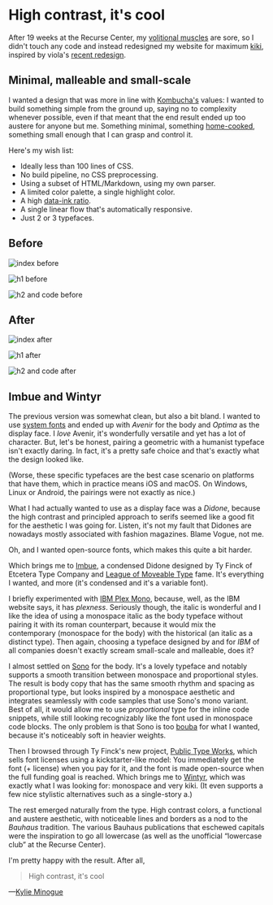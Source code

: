 # High contrast, it's cool

After 19 weeks at the Recurse Center, my [volitional muscles](https://www.recurse.com/self-directives) are sore, so I didn't touch any code and instead redesigned my website for maximum [kiki](https://en.wikipedia.org/wiki/Bouba/kiki_effect), inspired by viola's [recent redesign](https://viola.city/).

## Minimal, malleable and small-scale

I wanted a design that was more in line with [Kombucha's](https://github.com/fkettelhoit/kombucha) values: I wanted to build something simple from the ground up, saying no to complexity whenever possible, even if that meant that the end result ended up too austere for anyone but me. Something minimal, something [home-cooked](https://www.robinsloan.com/notes/home-cooked-app/), something small enough that I can grasp and control it.

Here's my wish list:

- Ideally less than 100 lines of CSS.
- No build pipeline, no CSS preprocessing.
- Using a subset of HTML/Markdown, using my own parser.
- A limited color palette, a single highlight color.
- A high [data-ink ratio](https://en.wikipedia.org/wiki/Edward_Tufte#Information_design).
- A single linear flow that's automatically responsive.
- Just 2 or 3 typefaces.

## Before

![index before](./index_before.png)

![h1 before](./h1_before.png)

![h2 and code before](./h2_before.png)

## After

![index after](./index_after.png)

![h1 after](./h1_after.png)

![h2 and code after](./h2_after.png)

## Imbue and Wintyr

The previous version was somewhat clean, but also a bit bland. I wanted to use [system fonts](https://modernfontstacks.com/) and ended up with _Avenir_ for the body and _Optima_ as the display face. I _love_ Avenir, it's wonderfully versatile and yet has a lot of character. But, let's be honest, pairing a geometric with a humanist typeface isn't exactly daring. In fact, it's a pretty safe choice and that's exactly what the design looked like.

(Worse, these specific typefaces are the best case scenario on platforms that have them, which in practice means iOS and macOS. On Windows, Linux or Android, the pairings were not exactly as nice.)

What I had actually wanted to use as a display face was a _Didone_, because the high contrast and principled approach to serifs seemed like a good fit for the aesthetic I was going for. Listen, it's not my fault that Didones are nowadays mostly associated with fashion magazines. Blame Vogue, not me.

Oh, and I wanted open-source fonts, which makes this quite a bit harder.

Which brings me to [Imbue](https://etceteratype.co/imbue), a condensed Didone designed by Ty Finck of Etcetera Type Company and [League of Moveable Type](https://www.theleagueofmoveabletype.com/) fame. It's everything I wanted, and more (it's condensed and it's a variable font).

I briefly experimented with [IBM Plex Mono](https://www.ibm.com/plex/plexness/), because, well, as the IBM website says, it has _plexness_. Seriously though, the italic is wonderful and I like the idea of using a monospace italic as the body typeface without pairing it with its roman counterpart, because it would mix the contemporary (monospace for the body) with the historical (an italic as a distinct type). Then again, choosing a typeface designed by and for _IBM_ of all companies doesn't exactly scream small-scale and malleable, does it?

I almost settled on [Sono](https://etceteratype.co/sono) for the body. It's a lovely typeface and notably supports a smooth transition between monospace and proportional styles. The result is body copy that has the same smooth rhythm and spacing as proportional type, but looks inspired by a monospace aesthetic and integrates seamlessly with code samples that use Sono's mono variant. Best of all, it would allow me to use _proportional_ type for the inline code snippets, while still looking recognizably like the font used in monospace code blocks. The only problem is that Sono is too [bouba](https://en.wikipedia.org/wiki/Bouba/kiki_effect) for what I wanted, because it's noticeably soft in heavier weights.

Then I browsed through Ty Finck's new project, [Public Type Works](https://publictype.works/), which sells font licenses using a kickstarter-like model: You immediately get the font (+ license) when you pay for it, and the font is made open-source when the full funding goal is reached. Which brings me to [Wintyr](https://publictype.works/font/wintyr/), which was exactly what I was looking for: monospace and very kiki. (It even supports a few nice stylistic alternatives such as a single-story a.)

The rest emerged naturally from the type. High contrast colors, a functional and austere aesthetic, with noticeable lines and borders as a nod to the _Bauhaus_ tradition. The various Bauhaus publications that eschewed capitals were the inspiration to go all lowercase (as well as the unofficial “lowercase club” at the Recurse Center).

I'm pretty happy with the result. After all,

> High contrast, it's cool

—[Kylie Minogue](https://en.wikipedia.org/wiki/GBI_%28German_Bold_Italic%29)
